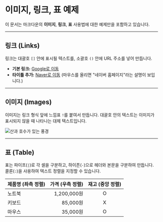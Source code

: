 # 이미지, 링크, 표 예제

이 문서는 마크다운의 **이미지**, **링크**, **표** 사용법에 대한 예제만을 포함하고 있습니다.

---

## 링크 (Links)

링크는 대괄호 `[]` 안에 표시될 텍스트를, 소괄호 `()` 안에 URL 주소를 넣어 만듭니다.

- **기본 링크:** [Google로 이동](https://www.google.com)
- **타이틀 추가:** [Naver로 이동](https://www.naver.com "네이버 홈페이지") (마우스를 올리면 "네이버 홈페이지"라는 설명이 보입니다.)

---

## 이미지 (Images)

이미지는 링크 형식 앞에 느낌표 `!`를 붙여서 만듭니다. 대괄호 안의 텍스트는 이미지가 표시되지 않을 때 나타나는 대체 텍스트입니다.

![산과 호수가 있는 풍경](https://via.placeholder.com/400x200.png "아름다운 풍경 이미지")

---

## 표 (Table)

표는 파이프(`|`)로 각 셀을 구분하고, 하이픈(`-`)으로 헤더와 본문을 구분하여 만듭니다. 콜론(`:`)을 사용하여 텍스트 정렬을 지정할 수 있습니다.

| 제품명 (좌측 정렬) | 가격 (우측 정렬) | 재고 (중앙 정렬) |
| :----------- | ---------: | :------: |
| 노트북 | 1,200,000원 | O |
| 키보드 | 85,000원 | X |
| 마우스 | 35,000원 | O |